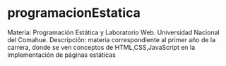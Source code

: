 # programacionEstatica
Materia: Programación Estática y Laboratorio Web. 
Universidad Nacional del Comahue. 
Descripción: materia correspondiente al primer año de la carrera, donde se ven conceptos de HTML,CSS,JavaScript en la implementación de páginas estáticas
